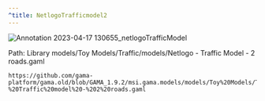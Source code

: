 ```yaml
---
^title: NetlogoTrafficmodel2
---
```


![Annotation 2023-04-17 130655_netlogoTrafficModel](https://user-images.githubusercontent.com/4437331/232513502-ade41e45-7076-442d-88f2-796fff91e90d.png)

Path: Library models/Toy Models/Traffic/models/Netlogo - Traffic Model - 2 roads.gaml

```gaml reference
https://github.com/gama-platform/gama.old/blob/GAMA_1.9.2/msi.gama.models/models/Toy%20Models/Traffic/models/Netlogo%20-%20Traffic%20model%20-%202%20roads.gaml
```

